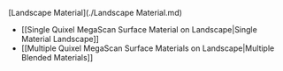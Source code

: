 [Landscape Material](./Landscape Material.md)

- [[Single Quixel MegaScan Surface Material on Landscape|Single Material Landscape]]
- [[Multiple Quixel MegaScan Surface Materials on Landscape|Multiple Blended Materials]]

